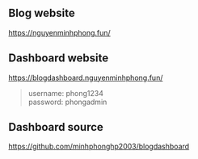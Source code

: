 ## Blog website <br>
https://nguyenminhphong.fun/ <br>
## Dashboard website <br>
https://blogdashboard.nguyenminhphong.fun/ <br>
> username: phong1234 <br>
> password: phongadmin <br>

## Dashboard source 
https://github.com/minhphonghp2003/blogdashboard

